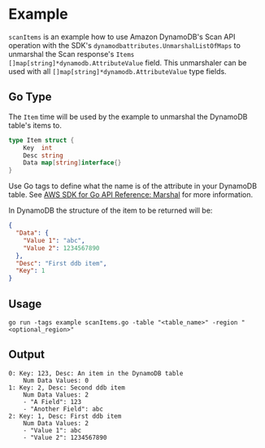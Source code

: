 # Example

`scanItems` is an example how to use Amazon DynamoDB's Scan API operation with the SDK's `dynamodbattributes.UnmarshalListOfMaps` to unmarshal the Scan response's `Items` `[]map[string]*dynamodb.AttributeValue` field. This unmarshaler can be used with all `[]map[string]*dynamodb.AttributeValue` type fields.

## Go Type

The `Item` time will be used by the example to unmarshal the DynamoDB table's items to.

```go
type Item struct {
    Key  int
    Desc string
    Data map[string]interface{}
}
```
Use Go tags to define what the name is of the attribute in your DynamoDB table. See [AWS SDK for Go API Reference: Marshal](https://docs.aws.amazon.com/sdk-for-go/api/service/dynamodb/dynamodbattribute/#Marshal) for more information.

In DynamoDB the structure of the item to be returned will be:
```json
{
  "Data": {
    "Value 1": "abc",
    "Value 2": 1234567890
  },
  "Desc": "First ddb item",
  "Key": 1
}
```

## Usage

`go run -tags example scanItems.go -table "<table_name>" -region "<optional_region>"`

## Output

```
0: Key: 123, Desc: An item in the DynamoDB table
    Num Data Values: 0
1: Key: 2, Desc: Second ddb item
    Num Data Values: 2
    - "A Field": 123
    - "Another Field": abc
2: Key: 1, Desc: First ddb item
    Num Data Values: 2
    - "Value 1": abc
    - "Value 2": 1234567890
```
